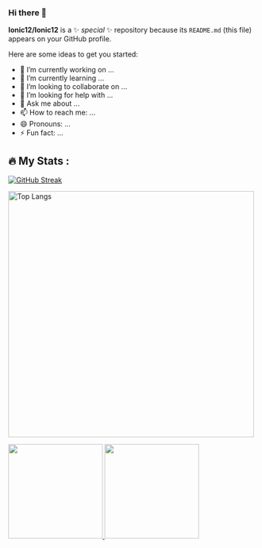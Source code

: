 ### Hi there 👋


**Ionic12/Ionic12** is a ✨ _special_ ✨ repository because its `README.md` (this file) appears on your GitHub profile.

Here are some ideas to get you started:

- 🔭 I’m currently working on ...
- 🌱 I’m currently learning ...
- 👯 I’m looking to collaborate on ...
- 🤔 I’m looking for help with ...
- 💬 Ask me about ...
- 📫 How to reach me: ...
- 😄 Pronouns: ...
- ⚡ Fun fact: ...

## :fire: My Stats :

[![GitHub Streak](http://github-readme-streak-stats.herokuapp.com?user=Ionic12&theme=dark&background=000000)](https://git.io/streak-stats)

<p align="left">
  <img src="https://github-readme-stats.vercel.app/api/top-langs/?username=Ionic12&layout=compact&theme=vision-friendly-dark&langs_count=8" alt="Top Langs" style="width: 495px">
</p>

<p align="left">
  <a href="https://github.com/dimasmds">
    <img height="190em" src="http://github-readme-streak-stats.herokuapp.com?user=Ionic12&theme=dark&background=000000)](https://git.io/streak-stats"/>
    <img height="190em" src="https://github-readme-stats-eight-theta.vercel.app/api/top-langs/?username=Ionic12&layout=compact&langs_count=8&theme=algolia"/>
   </a>
</p>
